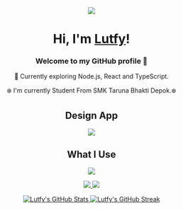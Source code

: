 <p align="center">
  <a href="https://ryuki-02.vercel.app/" target="_blank">
    <img src="https://media1.tenor.com/m/hEdKdZhAWF4AAAAC/persona-5.gif">
  </a>
</p>

<h1 align="center">Hi, I'm <a href="#">Lutfy</a>!</h1>
<p align="center">
  </a>
</p>
<h3 align="center">Welcome to my GitHub profile 👋</h3>
<p align="center">📌 Currently exploring Node.js, React and TypeScript.</p>
<p align="center">❄️ I'm currently Student From SMK Taruna Bhakti Depok.❄️</p>


<div align="center">
  <h2>Design App</h2>
  <a href="https://skillicons.dev">
    <img src="https://skillicons.dev/icons?i=figma,ai,ps" />
  </a>
</div>

<div align="center">
  <h2>What I Use</h2>
  <a href="https://skillicons.dev">
    <img src="https://skillicons.dev/icons?i=astro,nextjs,react,ts,tailwind,html,css,js" />
  </a>
</div>

<div>
<p align="center">
  <a href="https://x.com/LutfyNoir">
    <img src="https://img.shields.io/badge/Twitter-1DA1F2?style=for-the-badge&logo=twitter&logoColor=white">
  </a>
  <a href="https://discordapp.com/users/kazylutfyx">
    <img src="https://img.shields.io/badge/Discord-5865F2?style=for-the-badge&logo=discord&logoColor=white">
  </a>
</p>
</div>


<p align="center">
  <a href="https://github.com/LutfyVX">
    <img src="https://github-readme-stats.vercel.app/api?username=LutfyVX&hide_border=true&show_icons=true" alt="Lutfy's GitHub Stats">
  </a>
  <a href="https://github.com/LutfyVX">
    <img src="https://github-readme-streak-stats.herokuapp.com?user=LutfyVX&hide_border=true&theme=iceberg" alt="Lutfy's GitHub Streak">
  </a>
</p>




